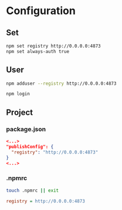 # Configuration

## Set

```sh
npm set registry http://0.0.0.0:4873
npm set always-auth true
```

## User

```sh
npm adduser --registry http://0.0.0.0:4873
```

```sh
npm login
```

## Project

### package.json

```json
<...>
"publishConfig": {
  "registry": "http://0.0.0.0:4873"
}
<...>
```

### .npmrc

```sh
touch .npmrc || exit
```

```ini
registry = http://0.0.0.0:4873
```
